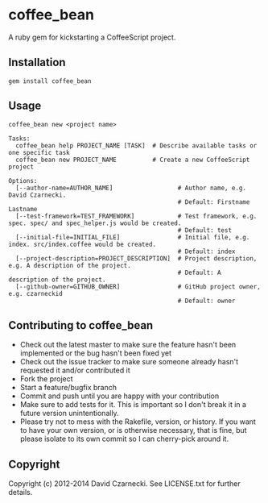 # coffee_bean

A ruby gem for kickstarting a CoffeeScript project.

## Installation

`gem install coffee_bean`

## Usage

`coffee_bean new <project name>`

```
Tasks:
  coffee_bean help PROJECT_NAME [TASK]  # Describe available tasks or one specific task
  coffee_bean new PROJECT_NAME          # Create a new CoffeeScript project

Options:
  [--author-name=AUTHOR_NAME]                  # Author name, e.g. David Czarnecki.
                                               # Default: Firstname Lastname
  [--test-framework=TEST_FRAMEWORK]            # Test framework, e.g. spec. spec/ and spec_helper.js would be created.
                                               # Default: test
  [--initial-file=INITIAL_FILE]                # Initial file, e.g. index. src/index.coffee would be created.
                                               # Default: index
  [--project-description=PROJECT_DESCRIPTION]  # Project description, e.g. A description of the project.
                                               # Default: A description of the project.
  [--github-owner=GITHUB_OWNER]                # GitHub project owner, e.g. czarneckid
                                               # Default: owner
```

## Contributing to coffee_bean

* Check out the latest master to make sure the feature hasn't been implemented or the bug hasn't been fixed yet
* Check out the issue tracker to make sure someone already hasn't requested it and/or contributed it
* Fork the project
* Start a feature/bugfix branch
* Commit and push until you are happy with your contribution
* Make sure to add tests for it. This is important so I don't break it in a future version unintentionally.
* Please try not to mess with the Rakefile, version, or history. If you want to have your own version, or is otherwise necessary, that is fine, but please isolate to its own commit so I can cherry-pick around it.

## Copyright

Copyright (c) 2012-2014 David Czarnecki. See LICENSE.txt for further details.
